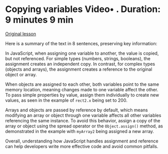 # Copying variables Video• . Duration: 9 minutes 9 min

[Original lesson](https://www.coursera.org/learn/uol-introduction-to-programming-1/lecture/kiVWz/copying-variables)

Here is a summary of the text in 8 sentences, preserving key information:

In JavaScript, when assigning one variable to another, the value is copied, but not referenced. For simple types (numbers, strings, booleans), the assignment creates an independent copy. In contrast, for complex types (objects and arrays), the assignment creates a reference to the original object or array.

When objects are assigned to each other, both variables point to the same memory location, meaning changes made to one variable affect the other. To pass simple properties by value, assign them individually to create new values, as seen in the example of `rect2.x` being set to 200.

Arrays and objects are passed by reference by default, which means modifying an array or object through one variable affects all other variables referencing the same instance. To avoid this behavior, assign a copy of the array or object using the spread operator or the `Object.assign()` method, as demonstrated in the example with `myArray2` being assigned a new array.

Overall, understanding how JavaScript handles assignment and reference can help developers write more effective code and avoid common pitfalls.

